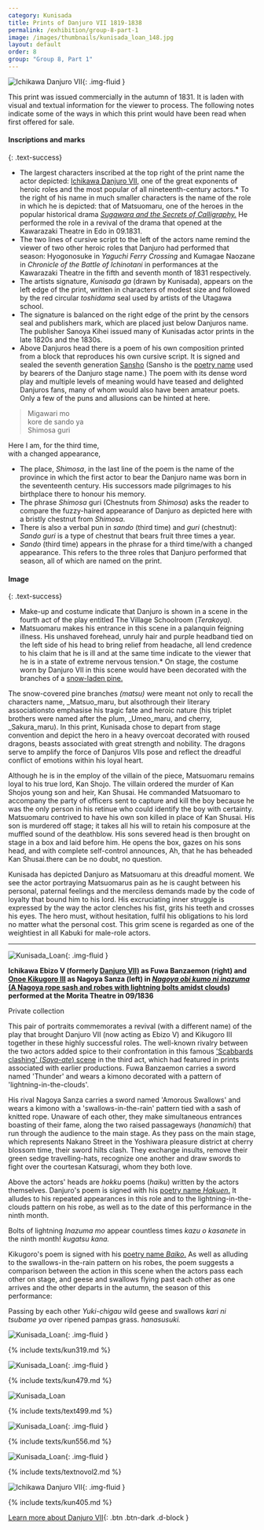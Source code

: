 ```yaml
---
category: Kunisada
title: Prints of Danjuro VII 1819-1838
permalink: /exhibition/group-8-part-1
image: /images/thumbnails/kunisada_loan_148.jpg
layout: default
order: 8
group: "Group 8, Part 1"
---
```


![Ichikawa Danjuro VII](/images/prints/kunisada_loan_148.jpg){: .img-fluid }

This print was issued commercially in the autumn of 1831. It is laden with visual and textual information for the viewer to process. The following notes indicate some of the ways in which this print would have been read when first offered for sale.

#### Inscriptions and marks
{: .text-success}

*   The largest characters inscribed at the top right of the print name the actor depicted: [Ichikawa Danjuro VII,](/themes/textE) one of the great exponents of heroic roles and the most popular of all nineteenth-century actors.*   To the right of his name in much smaller characters is the name of the role in which he is depicted: that of Matsuomaru, one of the heroes in the popular historical drama _[Sugawara and the Secrets of Calligraphy.](/exhibition/group-3)_ He performed the role in a revival of the drama that opened at the Kawarazaki Theatre in Edo in 09.1831.
*   The two lines of cursive script to the left of the actors name remind the viewer of two other heroic roles that Danjuro had performed that season: Hyogonosuke in _Yaguchi Ferry Crossing_ and Kumagae Naozane in _Chronicle of the Battle of Ichinotani_ in performances at the Kawarazaki Theatre in the fifth and seventh month of 1831 respectively.
*   The artists signature, _Kunisada ga_ (drawn by Kunisada), appears on the left edge of the print, written in characters of modest size and followed by the red circular _toshidama_ seal used by artists of the Utagawa school.
*   The signature is balanced on the right edge of the print by the censors seal and publishers mark, which are placed just below Danjuros name. The publisher Sanoya Kihei issued many of Kunisadas actor prints in the late 1820s and the 1830s.
*   Above Danjuros head there is a poem of his own composition printed from a block that reproduces his own cursive script. It is signed and sealed the seventh generation [Sansho](/themes/actors-names-and-crests) (Sansho is the [poetry name](/themes/actors-names-and-crests) used by bearers of the Danjuro stage name.) The poem with its dense word play and multiple levels of meaning would have teased and delighted Danjuros fans, many of whom would also have been amateur poets. Only a few of the puns and allusions can be hinted at here.

> Migawari mo  
kore de sando ya  
Shimosa guri  
>   
Here I am, for the third time,  
with a changed appearance,  

*   The place, _Shimosa_, in the last line of the poem is the name of the province in which the first actor to bear the Danjuro name was born in the seventeenth century. His successors made pilgrimages to his birthplace there to honour his memory.
*   The phrase _Shimosa_ guri (Chestnuts from _Shimosa_) asks the reader to compare the fuzzy-haired appearance of Danjuro as depicted here with a bristly chestnut from _Shimosa_.
*   There is also a verbal pun in _sando_ (third time) and _guri_ (chestnut): _Sando_ _guri_ is a type of chestnut that bears fruit three times a year.
*   _Sando_ (third time) appears in the phrase for a third time/with a changed appearance. This refers to the three roles that Danjuro performed that season, all of which are named on the print.

#### Image
{: .text-success}

*   Make-up and costume indicate that Danjuro is shown in a scene in the fourth act of the play entitled The Village Schoolroom (_Terakoya)._
*   Matsuomaru makes his entrance in this scene in a palanquin feigning illness. His unshaved forehead, unruly hair and purple headband tied on the left side of his head to bring relief from headache, all lend credence to his claim that he is ill and at the same time indicate to the viewer that he is in a state of extreme nervous tension.*   On stage, the costume worn by Danjuro VII in this scene would have been decorated with the branches of a [snow-laden pine.](KUN/kunp85.htm)

The snow-covered pine branches _(matsu)_ were meant not only to recall the characters name, _Matsuo_maru, but alsothrough their literary associationsto emphasise his tragic fate and heroic nature (his triplet brothers were named after the plum, _Umeo_maru, and cherry, _Sakura_maru). In this print, Kunisada chose to depart from stage convention and depict the hero in a heavy overcoat decorated with roused dragons, beasts associated with great strength and nobility. The dragons serve to amplify the force of Danjuros VIIs pose and reflect the dreadful conflict of emotions within his loyal heart.

Although he is in the employ of the villain of the piece, Matsuomaru remains loyal to his true lord, Kan Shojo. The villain ordered the murder of Kan Shojos young son and heir, Kan Shusai. He commanded Matsuomaro to accompany the party of officers sent to capture and kill the boy because he was the only person in his retinue who could identify the boy with certainty. Matsuomaru contrived to have his own son killed in place of Kan Shusai. His son is murdered off stage; it takes all his will to retain his composure at the muffled sound of the deathblow. His sons severed head is then brought on stage in a box and laid before him. He opens the box, gazes on his sons head, and with complete self-control announces, Ah, that he has beheaded Kan Shusai.there can be no doubt, no question.

Kunisada has depicted Danjuro as Matsuomaru at this dreadful moment. We see the actor portraying Matsuomarus pain as he is caught between his personal, paternal feelings and the merciless demands made by the code of loyalty that bound him to his lord. His excruciating inner struggle is expressed by the way the actor clenches his fist, grits his teeth and crosses his eyes. The hero must, without hesitation, fulfil his obligations to his lord no matter what the personal cost. This grim scene is regarded as one of the weightiest in all Kabuki for male-role actors.

----

![Kunisada_Loan](/images/prints/kunisada_loan_252.jpg){: .img-fluid }


**Ichikawa Ebizo V (formerly [Danjuro VII)](/exhibition/group-8-part-1) as Fuwa Banzaemon (right) and [Onoe Kikugoro III](/exhibition/group-16-part-1) as Nagoya Sanza (left) in _[Nagoya obi kumo ni inazuma](/exhibition/group-4)_ [(A Nagoya rope sash and robes with lightning bolts amidst clouds](/exhibition/group-4)) performed at the Morita Theatre in 09/1836**

Private collection

This pair of portraits commemorates a revival (with a different name) of the play that brought Danjuro VII (now acting as Ebizo V) and Kikugoro III together in these highly successful roles. The well-known rivalry between the two actors added spice to their confrontation in this famous ['Scabbards clashing' (_Saya-ate_) scene](/exhibition/group-4) in the third act, which had featured in prints associated with earlier productions. Fuwa Banzaemon carries a sword named 'Thunder' and wears a kimono decorated with a pattern of 'lightning-in-the-clouds'.

His rival Nagoya Sanza carries a sword named 'Amorous Swallows' and wears a kimono with a 'swallows-in-the-rain' pattern tied with a sash of knitted rope. Unaware of each other, they make simultaneous entrances boasting of their fame, along the two raised passageways (_hanamichi_) that run through the audience to the main stage. As they pass on the main stage, which represents Nakano Street in the Yoshiwara pleasure district at cherry blossom time, their sword hilts clash. They exchange insults, remove their green sedge travelling-hats, recognize one another and draw swords to fight over the courtesan Katsuragi, whom they both love.

Above the actors' heads are _hokku_ poems (_haiku_) written by the actors themselves. Danjuro's poem is signed with his [poetry name _Hakuen_.](/themes/actors-names-and-crests) It alludes to his repeated appearances in this role and to the lightning-in-the-clouds pattern on his robe, as well as to the date of this performance in the ninth month.

Bolts of lightning _Inazuma mo_ appear countless times _kazu o kasanete_ in the ninth month! _kugatsu_ _kana._

Kikugoro's poem is signed with his [poetry name _Baiko_.](/themes/actors-names-and-crests) As well as alluding to the swallows-in the-rain pattern on his robes, the poem suggests a comparison between the action in this scene when the actors pass each other on stage, and geese and swallows flying past each other as one arrives and the other departs in the autumn, the season of this performance:

Passing by each other _Yuki-chigau_ wild geese and swallows _kari ni tsubame ya_ over ripened pampas grass. _hanasusuki._

![Kunisada_Loan](/images/prints/kunisada_loan_319.jpg){: .img-fluid }

{% include texts/kun319.md %}

![Kunisada_Loan](/images/prints/kunisada_loan_479.jpg){: .img-fluid }

{% include texts/kun479.md %}

![Kunisada_Loan](/images/prints/kunisada_loan_499.jpg)

{% include texts/text499.md %}

![Kunisada_Loan](/images/prints/kunisada_loan_556.jpg){: .img-fluid }

{% include texts/kun556.md %}

![Kunisada_Loan](/images/prints/kunisada_loan_-_natsu_no_fuji_vol_2.jpg){: .img-fluid }

{% include texts/textnovol2.md %}

![Ichikawa Danjuro VII](/images/prints/kunisada_loan_405.jpg){: .img-fluid }

{% include texts/kun405.md %}

[Learn more about Danjuro VII](/themes/textE){: .btn .btn-dark .d-block }
